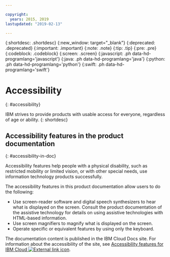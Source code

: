 ```yaml
---

copyright:
  years: 2015, 2019
lastupdated: "2019-02-13"

---
```


{:shortdesc: .shortdesc}
{:new_window: target="_blank"}
{:deprecated: .deprecated}
{:important: .important}
{:note: .note}
{:tip: .tip}
{:pre: .pre}
{:codeblock: .codeblock}
{:screen: .screen}
{:javascript: .ph data-hd-programlang='javascript'}
{:java: .ph data-hd-programlang='java'}
{:python: .ph data-hd-programlang='python'}
{:swift: .ph data-hd-programlang='swift'}

# Accessibility
{: #accessibility}

IBM strives to provide products with usable access for everyone, regardless of age or ability.
{: shortdesc}

## Accessibility features in the product documentation
{: #accessibility-in-doc}

Accessibility features help people with a physical disability, such as restricted mobility or limited vision, or with other special needs, use information technology products successfully.

The accessibility features in this product documentation allow users to do the following:

- Use screen-reader software and digital speech synthesizers to hear what is displayed on the screen. Consult the product documentation of the assistive technology for details on using assistive technologies with HTML-based information.
- Use screen magnifiers to magnify what is displayed on the screen.
- Operate specific or equivalent features by using only the keyboard.

The documentation content is published in the IBM Cloud Docs site. For information about the accessibility of the site, see [Accessibility features for IBM Cloud ![External link icon](../../icons/launch-glyph.svg "External link icon")](https://console.bluemix.net/docs/overview/accessibility/accessibility_features.html).
